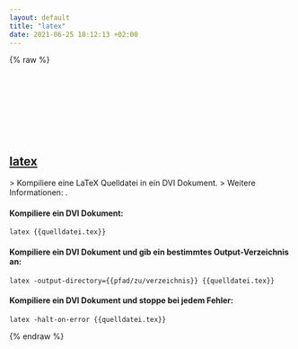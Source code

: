 ```yaml
---
layout: default
title: "latex"
date: 2021-06-25 18:12:13 +02:00
---
```

{% raw %}
<h2 id="latex">
  <a href="/de/common/latex.html">latex</a> <a href="#latex"><svg class="icon">
    <use href="/assets/images/unicode_sprite.svg#link" />
  </svg></a>
</h2>
> Kompiliere eine LaTeX Quelldatei in ein DVI Dokument.
> Weitere Informationen: <https://www.latex-project.org>.

#### Kompiliere ein DVI Dokument:
```shell
latex {{quelldatei.tex}}
```
#### Kompiliere ein DVI Dokument und gib ein bestimmtes Output-Verzeichnis an:
```shell
latex -output-directory={{pfad/zu/verzeichnis}} {{quelldatei.tex}}
```
#### Kompiliere ein DVI Dokument und stoppe bei jedem Fehler:
```shell
latex -halt-on-error {{quelldatei.tex}}
```
{% endraw %}
